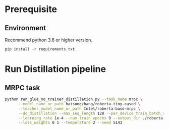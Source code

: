 # Prerequisite

## Environment

Recommend python 3.6 or higher version.

```shell
pip install -r requirements.txt
```

# Run Distillation pipeline

## MRPC task

```bash
python run_glue_no_trainer_distillation.py --task_name mrpc \
      --model_name_or_path haisongzhang/roberta-tiny-cased \
      --teacher_model_name_or_path Intel/roberta-base-mrpc \
      --do_distillation --max_seq_length 128 --per_device_train_batch_size 32 \
      --learning_rate 1e-4 --num_train_epochs 9 --output_dir ./roberta-tiny \
      --loss_weights 0 1 --temperature 2 --seed 5143
```
